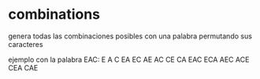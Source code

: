 # combinations
genera todas las combinaciones posibles con una palabra permutando sus caracteres

ejemplo con la palabra EAC:
E
A
C
EA
EC
AE
AC
CE
CA
EAC
ECA
AEC
ACE
CEA
CAE
